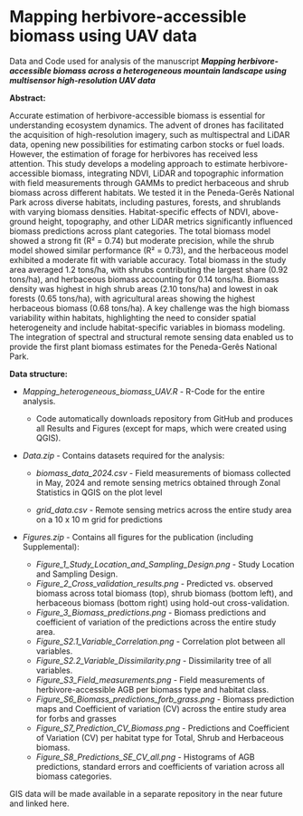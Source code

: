 # Mapping herbivore-accessible biomass using UAV data
Data and Code used for analysis of the manuscript ***Mapping herbivore-accessible biomass across a heterogeneous mountain landscape using multisensor high-resolution UAV data***

**Abstract:**

Accurate estimation of herbivore-accessible biomass is essential for understanding ecosystem dynamics. The advent of drones has facilitated the acquisition of high-resolution imagery, such as multispectral and LiDAR data, opening new possibilities for estimating carbon stocks or fuel loads. However, the estimation of forage for herbivores has received less attention. This study develops a modeling approach to estimate herbivore-accessible biomass, integrating NDVI, LiDAR and topographic information with field measurements through GAMMs to predict herbaceous and shrub biomass across different habitats. We tested it in the Peneda-Gerês National Park across diverse habitats, including pastures, forests, and shrublands with varying biomass densities. Habitat-specific effects of NDVI, above-ground height, topography, and other LiDAR metrics significantly influenced biomass predictions across plant categories. The total biomass model showed a strong fit (R² = 0.74) but moderate precision, while the shrub model showed similar performance (R² = 0.73), and the herbaceous model exhibited a moderate fit with variable accuracy. Total biomass in the study area averaged 1.2 tons/ha, with shrubs contributing the largest share (0.92 tons/ha), and herbaceous biomass accounting for 0.14 tons/ha. Biomass density was highest in high shrub areas (2.10 tons/ha) and lowest in oak forests (0.65 tons/ha), with agricultural areas showing the highest herbaceous biomass (0.68 tons/ha). A key challenge was the high biomass variability within habitats, highlighting the need to consider spatial heterogeneity and include habitat-specific variables in biomass modeling. The integration of spectral and structural remote sensing data enabled us to provide the first plant biomass estimates for the Peneda-Gerês National Park.

**Data structure:**

- *Mapping_heterogeneous_biomass_UAV.R* - R-Code for the entire analysis.
  - Code automatically downloads repository from GitHub and produces all Results and Figures (except for maps, which were created using QGIS).
  
- *Data.zip* - Contains datasets required for the analysis:

  - *biomass_data_2024.csv* - Field measurements of biomass collected in May, 2024 and remote sensing metrics obtained through Zonal Statistics in QGIS on the plot level
          
  - *grid_data.csv* - Remote sensing metrics across the entire study area on a 10 x 10 m grid for predictions
 
- *Figures.zip* - Contains all figures for the publication (including Supplemental):
  - *Figure_1_Study_Location_and_Sampling_Design.png* - Study Location and Sampling Design.
  - *Figure_2_Cross_validation_results.png* - Predicted vs. observed biomass across total biomass (top), shrub biomass (bottom left), and herbaceous biomass (bottom right) using hold-out cross-validation. 
  - *Figure_3_Biomass_predictions.png* - Biomass predictions and coefficient of variation of the predictions across the entire study area. 
  - *Figure_S2.1_Variable_Correlation.png* - Correlation plot between all variables.
  - *Figure_S2.2_Variable_Dissimilarity.png* - Dissimilarity tree of all variables.
  - *Figure_S3_Field_measurements.png* - Field measurements of herbivore-accessible AGB per biomass type and habitat class.
  - *Figure_S6_Biomass_predictions_forb_grass.png* - Biomass prediction maps  and Coefficient of variation (CV) across the entire study area for forbs and grasses 
  - *Figure_S7_Prediction_CV_Biomass.png* - Predictions and Coefficient of Variation (CV) per habitat type for Total, Shrub and Herbaceous biomass.
  - *Figure_S8_Predictions_SE_CV_all.png* - Histograms of AGB predictions, standard errors and coefficients of variation across all biomass categories.
 
GIS data will be made available in a separate repository in the near future and linked here.
          
